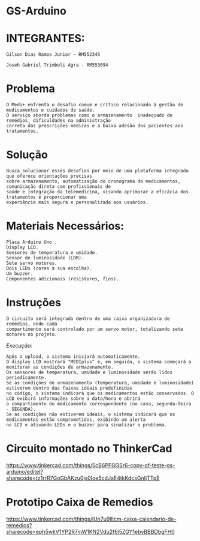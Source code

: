 # GS-Arduino
# INTEGRANTES:

    Gilson Dias Ramos Junior – RM552345 

    Joseh Gabriel Trimboli Agra - RM553094

# Problema

    O Medi+ enfrenta o desafio comum e crítico relacionado à gestão de medicamentos e cuidados de saúde. 
    O serviço aborda problemas como o armazenamento  inadequado de remédios, dificuldades na administração 
    correta das prescrições médicas e a baixa adesão dos pacientes aos tratamentos. 

# Solução

    Busca solucionar esses desafios por meio de uma plataforma integrada que oferece orientações precisas 
    sobre armazenamento, automatização do cronograma de medicamentos, comunicação direta com profissionais de 
    saúde e integração da telemedicina, visando aprimorar a eficácia dos tratamentos e proporcionar uma
    experiência mais segura e personalizada aos usuários.


# Materiais Necessários:
    Placa Arduino Uno .
    Display LCD.
    Sensores de temperatura e umidade.
    Sensor de luminosidade (LDR).
    Sete servo motores.
    Dois LEDs (cores à sua escolha).
    Um buzzer.
    Componentes adicionais (resistores, fios).

# Instruções

    O circuito será integrado dentro de uma caixa organizadora de remédios, onde cada 
    compartimento será controlado por um servo motor, totalizando sete motores no projeto.
 
  *Execução:*

    Após o upload, o sistema iniciará automaticamente.
    O display LCD mostrará "MEDIplus" e, em seguida, o sistema começará a monitorar as condições de armazenamento.
    Os sensores de temperatura, umidade e luminosidade serão lidos periodicamente.
    Se as condições de armazenamento (temperatura, umidade e luminosidade) estiverem dentro das faixas ideais predefinidas 
    no código, o sistema indicará que os medicamentos estão conservados. O LCD exibirá informações sobre a data/hora e abrirá 
    o compartimento do medicamento correspondente (no caso, segunda-feira - SEGUNDA).
    Se as condições não estiverem ideais, o sistema indicará que os medicamentos estão comprometidos, exibindo um alerta 
    no LCD e ativando LEDs e o buzzer para sinalizar o problema.

# Circuito montado no ThinkerCad

https://www.tinkercad.com/things/5cB6PFGGSr6-copy-of-teste-gs-arduino/editel?sharecode=tz1rrR7GoGbAKzu0js0Ioe5cdJaE4tkKdcsGnIjTTpE

# Prototipo Caixa de Remedios
https://www.tinkercad.com/things/lUn7u9llIcm-caixa-calendario-de-remedios?sharecode=eph5wkV1YP2R7mW1KN2Vdu2f6i5ZGY1ebvBBBDbgFH0

